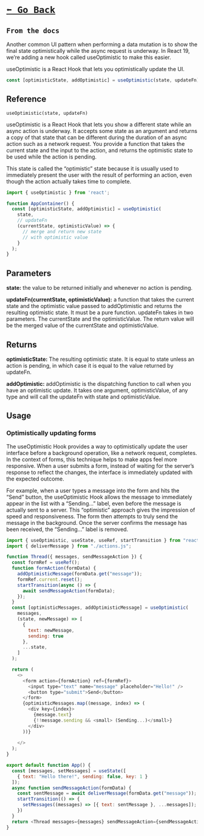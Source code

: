 # [```⬅️ Go Back```](./features.md)

## ```From the docs                                           ```

Another common UI pattern when performing a data mutation is to show the final state optimistically while the async request is underway. In React 19, we’re adding a new hook called useOptimistic to make this easier.

useOptimistic is a React Hook that lets you optimistically update the UI.

```js
const [optimisticState, addOptimistic] = useOptimistic(state, updateFn);
```

## Reference

```useOptimistic(state, updateFn)```

useOptimistic is a React Hook that lets you show a different state while an async action is underway. It accepts some state as an argument and returns a copy of that state that can be different during the duration of an async action such as a network request. You provide a function that takes the current state and the input to the action, and returns the optimistic state to be used while the action is pending.

This state is called the “optimistic” state because it is usually used to immediately present the user with the result of performing an action, even though the action actually takes time to complete.

```js
import { useOptimistic } from 'react';

function AppContainer() {
  const [optimisticState, addOptimistic] = useOptimistic(
    state,
    // updateFn
    (currentState, optimisticValue) => {
      // merge and return new state
      // with optimistic value
    }
  );
}
```

## Parameters 

**state:** the value to be returned initially and whenever no action is pending.

**updateFn(currentState, optimisticValue):** a function that takes the current state and the optimistic value passed to addOptimistic and returns the resulting optimistic state. It must be a pure function. updateFn takes in two parameters. The currentState and the optimisticValue. The return value will be the merged value of the currentState and optimisticValue.

## Returns 

**optimisticState:** The resulting optimistic state. It is equal to state unless an action is pending, in which case it is equal to the value returned by updateFn.

**addOptimistic:** addOptimistic is the dispatching function to call when you have an optimistic update. It takes one argument, optimisticValue, of any type and will call the updateFn with state and optimisticValue.

## Usage

### Optimistically updating forms 

The useOptimistic Hook provides a way to optimistically update the user interface before a background operation, like a network request, completes. In the context of forms, this technique helps to make apps feel more responsive. When a user submits a form, instead of waiting for the server’s response to reflect the changes, the interface is immediately updated with the expected outcome.

For example, when a user types a message into the form and hits the “Send” button, the useOptimistic Hook allows the message to immediately appear in the list with a “Sending…” label, even before the message is actually sent to a server. This “optimistic” approach gives the impression of speed and responsiveness. The form then attempts to truly send the message in the background. Once the server confirms the message has been received, the “Sending…” label is removed.

```js
import { useOptimistic, useState, useRef, startTransition } from "react";
import { deliverMessage } from "./actions.js";

function Thread({ messages, sendMessageAction }) {
  const formRef = useRef();
  function formAction(formData) {
    addOptimisticMessage(formData.get("message"));
    formRef.current.reset();
    startTransition(async () => {
      await sendMessageAction(formData);
    });
  }
  const [optimisticMessages, addOptimisticMessage] = useOptimistic(
    messages,
    (state, newMessage) => [
      {
        text: newMessage,
        sending: true
      },
      ...state,
    ]
  );

  return (
    <>
      <form action={formAction} ref={formRef}>
        <input type="text" name="message" placeholder="Hello!" />
        <button type="submit">Send</button>
      </form>
      {optimisticMessages.map((message, index) => (
        <div key={index}>
          {message.text}
          {!!message.sending && <small> (Sending...)</small>}
        </div>
      ))}
      
    </>
  );
}

export default function App() {
  const [messages, setMessages] = useState([
    { text: "Hello there!", sending: false, key: 1 }
  ]);
  async function sendMessageAction(formData) {
    const sentMessage = await deliverMessage(formData.get("message"));
    startTransition(() => {
      setMessages((messages) => [{ text: sentMessage }, ...messages]);
    })
  }
  return <Thread messages={messages} sendMessageAction={sendMessageAction} />;
}
```